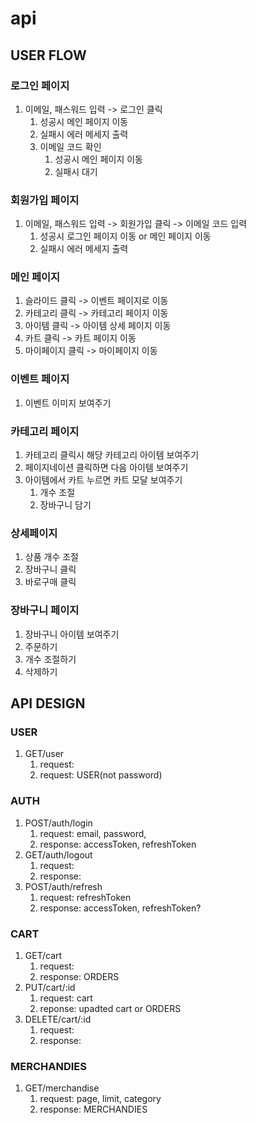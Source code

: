 # api

## USER FLOW

### 로그인 페이지

1. 이메일, 패스워드 입력 -> 로그인 클릭
   1. 성공시 메인 페이지 이동
   2. 실패시 에러 메세지 출력
   3. 이메일 코드 확인
      1. 성공시 메인 페이지 이동
      2. 실패시 대기

### 회원가입 페이지

1. 이메일, 패스워드 입력 -> 회원가입 클릭 -> 이메일 코드 입력
   1. 성공시 로그인 페이지 이동 or 메인 페이지 이동
   2. 실패시 에러 메세지 출력

### 메인 페이지

1. 슬라이드 클릭 -> 이벤트 페이지로 이동
2. 카테고리 클릭 -> 카테고리 페이지 이동
3. 아이템 클릭 -> 아이템 상세 페이지 이동
4. 카트 클릭 -> 카트 페이지 이동
5. 마이페이지 클릭 -> 마이페이지 이동

### 이벤트 페이지

1. 이벤트 이미지 보여주기

### 카테고리 페이지

1. 카테고리 클릭시 해당 카테고리 아이템 보여주기
2. 페이지네이션 클릭하면 다음 아이템 보여주기
3. 아이템에서 카트 누르면 카트 모달 보여주기
   1. 개수 조절
   2. 장바구니 담기

### 상세페이지

1. 상품 개수 조절
2. 장바구니 클릭
3. 바로구매 클릭

### 장바구니 페이지

1. 장바구니 아이템 보여주기
2. 주문하기
3. 개수 조절하기
4. 삭제하기

## API DESIGN

### USER

1. GET/user
   1. request:
   2. request: USER(not password)

### AUTH

1. POST/auth/login
   1. request: email, password,
   2. response: accessToken, refreshToken
2. GET/auth/logout
   1. request:
   2. response:
3. POST/auth/refresh
   1. request: refreshToken
   2. response: accessToken, refreshToken?

### CART

1. GET/cart
   1. request:
   2. response: ORDERS
2. PUT/cart/:id
   1. request: cart
   2. reponse: upadted cart or ORDERS
3. DELETE/cart/:id
   1. request:
   2. response:

### MERCHANDIES

1. GET/merchandise
   1. request: page, limit, category
   2. response: MERCHANDIES
